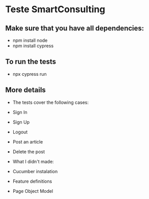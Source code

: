 # Teste SmartConsulting
 
## Make sure that you have all dependencies:
- npm install node
- npm install cypress

## To run the tests
- npx cypress run


## More details
- The tests cover the following cases:
- Sign In
- Sign Up
- Logout
- Post an article
- Delete the post

- What I didn't made:
- Cucumber instalation
- Feature definitions
- Page Object Model
